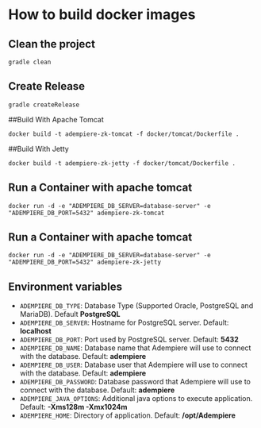 # How to build docker images

## Clean the project 
```
gradle clean 

```

## Create Release
```
gradle createRelease 

```

##Build With Apache Tomcat 
```
docker build -t adempiere-zk-tomcat -f docker/tomcat/Dockerfile .
```

##Build With Jetty 
```
docker build -t adempiere-zk-jetty -f docker/tomcat/Dockerfile .
```

## Run a Container with apache tomcat
```
docker run -d -e "ADEMPIERE_DB_SERVER=database-server" -e "ADEMPIERE_DB_PORT=5432" adempiere-zk-tomcat
```

## Run a Container with apache tomcat
```
docker run -d -e "ADEMPIERE_DB_SERVER=database-server" -e "ADEMPIERE_DB_PORT=5432" adempiere-zk-jetty
```

## Environment variables
- `ADEMPIERE_DB_TYPE`: Database Type (Supported Oracle, PostgreSQL and MariaDB). Default **PostgreSQL**
- `ADEMPIERE_DB_SERVER`: Hostname for PostgreSQL server. Default: **localhost**
- `ADEMPIERE_DB_PORT`: Port used by PostgreSQL server. Default: **5432**
- `ADEMPIERE_DB_NAME`: Database name that Adempiere will use to connect with the database. Default: **adempiere**
- `ADEMPIERE_DB_USER`: Database user that Adempiere will use to connect with the database. Default: **adempiere**
- `ADEMPIERE_DB_PASSWORD`: Database password that Adempiere will use to connect with the database. Default: **adempiere**
- `ADEMPIERE_JAVA_OPTIONS`:  Additional java options to execute application. Default: **-Xms128m -Xmx1024m**
- `ADEMPIERE_HOME`:  Directory of application. Default: **/opt/Adempiere** 